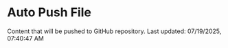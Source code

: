 # Auto Push File

Content that will be pushed to GitHub repository.
Last updated: 07/19/2025, 07:40:47 AM